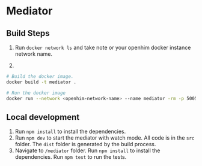 # Mediator

## Build Steps
1. Run `docker network ls` and take note or your openhim docker instance network name.

1. 
```sh
# Build the docker image.
docker build -t mediator .

# Run the docker image
docker run --network <openhim-network-name> --name mediator -rm -p 5005:5005 mediator
```

## Local development
1. Run `npm install` to install the dependencies.
1. Run `npm dev` to start the mediator with watch mode. All code is in the `src` folder. The `dist` folder is generated by the build process.
1. Navigate to `/mediator` folder. Run `npm install` to install the dependencies. Run `npm test` to run the tests.